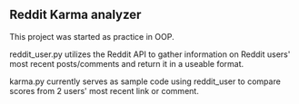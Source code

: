 ## Reddit Karma analyzer

This project was started as practice in OOP. 

reddit_user.py utilizes the Reddit API to gather information on Reddit users' most recent posts/comments and return it in a useable format.

karma.py currently serves as sample code using reddit_user to compare scores from 2 users' most recent link or comment. 
